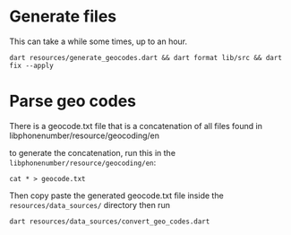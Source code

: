 

# Generate files

This can take a while some times, up to an hour.

```
dart resources/generate_geocodes.dart && dart format lib/src && dart fix --apply
```

# Parse geo codes

There is a geocode.txt file that is a concatenation of all files found in libphonenumber/resource/geocoding/en

to generate the concatenation, run this in the `libphonenumber/resource/geocoding/en`:

```
cat * > geocode.txt
```

Then copy paste the generated geocode.txt file inside the `resources/data_sources/` directory then run


```
dart resources/data_sources/convert_geo_codes.dart
```